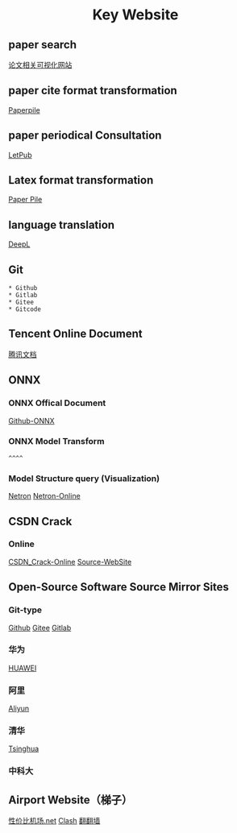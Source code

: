 <h1 align = "center"> Key Website </h1>

## paper search

[论文相关可视化网站](https://www.connectedpapers.com/)

## paper cite format transformation

[Paperpile](https://www.bibtex.com/converters/)

## paper periodical Consultation

[LetPub](https://www.letpub.com.cn/)

## Latex format transformation

[Paper Pile](https://www.bibtex.com/converters/)

## language translation

[DeepL](https://www.deepl.com/home)

## Git

    * Github
    * Gitlab
    * Gitee
    * Gitcode

## Tencent Online Document

[腾讯文档](https://docs.qq.com/desktop)

## ONNX

### ONNX Offical Document

[Github-ONNX](https://github.com/onnx/onnx)

### ONNX Model Transform

    ^^^^

### Model Structure query (Visualization)

[Netron](https://github.com/lutzroeder/netron)
[Netron-Online](https://netron.app/)

## CSDN Crack 

### Online

[CSDN_Crack-Online](https://www.niupizhiyuan.com/download.html)
[Source-WebSite](https://www.niupizhiyuan.com)

## Open-Source Software Source Mirror Sites

### Git-type

[Github](https://github.com/)
[Gitee](https://gitee.com/)
[Gitlab](https://gitlab.com/)

### 华为

[HUAWEI](https://mirrors.huaweicloud.com/home)

### 阿里

[Aliyun](https://mirrors.aliyun.com/)

### 清华

[Tsinghua](https://mirrors.tuna.tsinghua.edu.cn/)

### 中科大

## Airport Website（梯子）

[性价比机场.net](https://xn--6nq44r2uh9rhj7f.net/#/dashboard)
[Clash](https://www.clash.la/)
[翻翻墙](https://www.ffq.la/)
